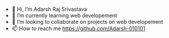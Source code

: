 - 👋 Hi, I’m Adarsh Raj Srivastava
- 🌱 I’m currently learning web developement
- 💞️ I’m looking to collaborate on projects on web developement
- 📫 How to reach me https://github.com/Adarsh-010101

<!---
Adarsh-010101/Adarsh-010101 is a ✨ special ✨ repository because its `README.md` (this file) appears on your GitHub profile.
You can click the Preview link to take a look at your changes.
--->
